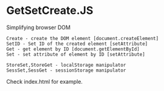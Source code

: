 # GetSetCreate.JS

Simplifying browser DOM 

    Create - create the DOM element [document.createElement]
    SetID - Set ID of the created element [setAttribute]
    Get - get element by ID [document.getElementById]
    Set - set attribute of element by ID [setAttribute]

    StoreSet,StoreGet - localStorage manipulator
    SessSet,SessGet - sessionStorage manipulator
    
Check index.html for example.
